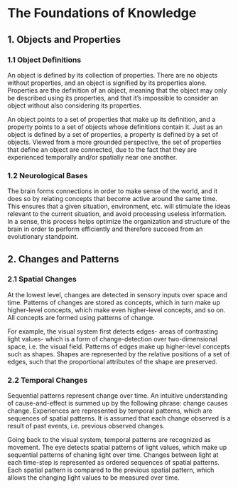 # The Foundations of Knowledge 

## 1. Objects and Properties

### 1.1 Object Definitions

An object is defined by its collection of properties. There are no objects without properties, and an object is signified by its properties alone. Properties are the definition of an object, meaning that the object may only be described using its properties, and that it’s impossible to consider an object without also considering its properties.

An object points to a set of properties that make up its definition, and a property points to a set of objects whose definitions contain it. Just as an object is defined by a set of properties, a property is defined by a set of objects. Viewed from a more grounded perspective, the set of properties that define an object are connected, due to the fact that they are experienced temporally and/or spatially near one another. 

### 1.2 Neurological Bases

The brain forms connections in order to make sense of the world, and it does so by relating concepts that become active around the same time. This ensures that a given situation, environment, etc. will stimulate the ideas relevant to the current situation, and avoid processing useless information. In a sense, this process helps optimize the organization and structure of the brain in order to perform efficiently and therefore succeed from an evolutionary standpoint.

## 2. Changes and Patterns

### 2.1 Spatial Changes

At the lowest level, changes are detected in sensory inputs over space and time. Patterns of changes are stored as concepts, which in turn make up higher-level concepts, which make even higher-level concepts, and so on. All concepts are formed using patterns of change.

For example, the visual system first detects edges- areas of contrasting light values- which is a form of change-detection over two-dimensional space, i.e. the visual field. Patterns of edges make up higher-level concepts such as shapes. Shapes are represented by the relative positions of a set of edges, such that the proportional attributes of the shape are preserved.

### 2.2 Temporal Changes

Sequential patterns represent change over time. An intuitive understanding of cause-and-effect is summed up by the following phrase: change causes change. Experiences are represented by temporal patterns, which are sequences of spatial patterns. It is assumed that each change observed is a result of past events, i.e. previous observed changes. 
	
Going back to the visual system, temporal patterns are recognized as movement. The eye detects spatial patterns of light values, which make up sequential patterns of chaning light over time. Changes between light at each time-step is represented as ordered sequences of spatial patterns. Each spatial pattern is compared to the previous spatial pattern, which allows the changing light values to be measured over time.
